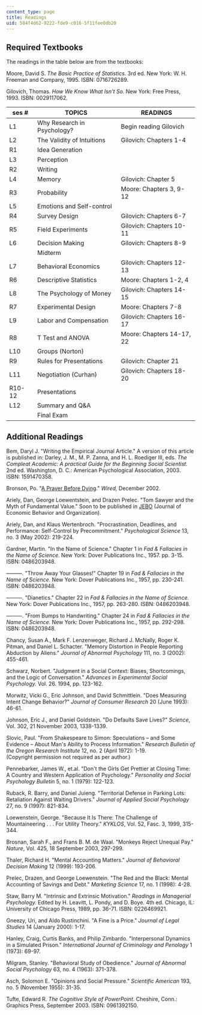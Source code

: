 ```yaml
---
content_type: page
title: Readings
uid: 584f4d62-9222-fde9-c016-5f11fee0db20
---
```


Required Textbooks
------------------

The readings in the table below are from the textbooks:

Moore, David S. _The Basic Practice of Statistics_. 3rd ed. New York: W. H. Freeman and Company, 1995. ISBN: 0716726289.

Gilovich, Thomas. _How We Know What Isn't So_. New York: Free Press, 1993. ISBN: 0029117062.

| ses # | TOPICS | READINGS |
| --- | --- | --- |
| L1 | Why Research in Psychology? | Begin reading Gilovich |
| L2 | The Validity of Intuitions | Gilovich: Chapters 1-4 |
| R1 | Idea Generation |  |
| L3 | Perception |  |
| R2 | Writing |  |
| L4 | Memory | Gilovich: Chapter 5 |
| R3 | Probability | Moore: Chapters 3, 9-12 |
| L5 | Emotions and Self-control |  |
| R4 | Survey Design | Gilovich: Chapters 6-7 |
| R5 | Field Experiments | Gilovich: Chapters 10-11 |
| L6 | Decision Making | Gilovich: Chapters 8-9 |
|  | Midterm |  |
| L7 | Behavioral Economics | Gilovich: Chapters 12-13 |
| R6 | Descriptive Statistics | Moore: Chapters 1-2, 4 |
| L8 | The Psychology of Money | Gilovich: Chapters 14-15 |
| R7 | Experimental Design | Moore: Chapters 7-8 |
| L9 | Labor and Compensation | Gilovich: Chapters 16-17 |
| R8 | T Test and ANOVA | Moore: Chapters 14-17, 22 |
| L10 | Groups (Norton) |  |
| R9 | Rules for Presentations | Gilovich: Chapter 21 |
| L11 | Negotiation (Curhan) | Gilovich: Chapters 18-20 |
| R10-12 | Presentations |  |
| L12 | Summary and Q&A |  |
|  | Final Exam |  

Additional Readings
-------------------

Bem, Daryl J. "Writing the Empirical Journal Article." A version of this article is published in: Darley, J. M., M. P. Zanna, and H. L. Roediger III, eds. _The Compleat Academic: A practical Guide for the Beginning Social Scientist._ 2nd ed. Washington, D. C.: American Psychological Association, 2003. ISBN: 1591470358.

Bronson, Po. "[A Prayer Before Dying](http://www.wired.com/wired/archive/10.12/prayer.html)." _Wired,_ December 2002.

Ariely, Dan, George Loewentstein, and Drazen Prelec. "Tom Sawyer and the Myth of Fundamental Value." Soon to be published in [JEBO](http://www.elsevier.com/wps/find/journaldescription.cws_home/505559/description) (Journal of Economic Behavior and Organization).

Ariely, Dan, and Klaus Wertenbroch. "Procrastination, Deadlines, and Performance: Self-Control by Precommitment." _Psychological Science_ 13, no. 3 (May 2002): 219-224.

Gardner, Martin. "In the Name of Science." Chapter 1 in _Fad & Fallacies in the Name of Science._ New York: Dover Publications Inc., 1957. pp. 3-15. ISBN: 0486203948.

———. "Throw Away Your Glasses!" Chapter 19 in _Fad & Fallacies in the Name of Science._ New York: Dover Publications Inc., 1957, pp. 230-241. ISBN: 0486203948.

———. "Dianetics." Chapter 22 in _Fad & Fallacies in the Name of Science._ New York: Dover Publications Inc., 1957, pp. 263-280. ISBN: 0486203948.

———. "From Bumps to Handwriting." Chapter 24 in _Fad & Fallacies in the Name of Science._ New York: Dover Publications Inc., 1957, pp. 292-298. ISBN: 0486203948.

Chancy, Susan A., Mark F. Lenzenweger, Richard J. McNally, Roger K. Pitman, and Daniel L. Schacter. "Memory Distortion in People Reporting Abduction by Aliens." _Journal of Abnormal Psychology_ 111, no. 3 (2002): 455-461.

Schwarz, Norbert. "Judgment in a Social Context: Biases, Shortcomings, and the Logic of Conversation." _Advances in Experimental Social Psychology._ Vol. 26. 1994, pp. 123-162.

Morwitz, Vicki G., Eric Johnson, and David Schmittlein. "Does Measuring Intent Change Behavior?" _Journal of Consumer Research_ 20 (June 1993): 46-61.

Johnson, Eric J., and Daniel Goldstein. "Do Defaults Save Lives?" _Science_, Vol. 302, 21 November 2003, 1338-1339.

Slovic, Paul. "From Shakespeare to Simon: Speculations – and Some Evidence – About Man's Ability to Process Information." _Research Bulletin of the Oregon Research Institute_ 12, no. 2 (April 1972): 1-19.  
(Copyright permission not required as per author.)

Pennebarker, James W., et.al. "Don't the Girls Get Prettier at Closing Time: A Country and Western Application of Psychology." _Personality and Social Psychology Bulletin_ 5, no. 1 (1979): 122-123.

Ruback, R. Barry, and Daniel Juieng. "Territorial Defense in Parking Lots: Retaliation Against Waiting Drivers." _Journal of Applied Social Psychology_ 27, no. 9 (1997): 821-834.

Loewenstein, George. "Because It Is There: The Challenge of Mountaineering . . . For Utility Theory." _KYKLOS_, Vol. 52, Fasc. 3, 1999, 315-344.

Brosnan, Sarah F., and Frans B. M. de Waal. "Monkeys Reject Unequal Pay." _Nature_, Vol. 425, 18 September 2003, 297-299.

Thaler, Richard H. "Mental Accounting Matters." _Journal of Behavioral Decision Making_ 12 (1999): 193-206.

Prelec, Drazen, and George Loewenstein. "The Red and the Black: Mental Accounting of Savings and Debt." _Marketing Science_ 17, no. 1 (1998): 4-28.

Staw, Barry M. "Intrinsic and Extrinsic Motivation." _Readings in Managerial Psychology._ Edited by H. Leavitt, L. Pondy, and D. Boye. 4th ed. Chicago, IL: University of Chicago Press, 1989, pp. 36-71. ISBN: 0226469921.

Gneezy, Uri, and Aldo Rustinchini. "A Fine is a Price." _Journal of Legal Studies_ 14 (January 2000): 1-17.

Hanley, Craig, Curtis Banks, and Philip Zimbardo. "Interpersonal Dynamics in a Simulated Prison." _International Journal of Criminology and Penology_ 1 (1973): 69-97.

Milgram, Stanley. "Behavioral Study of Obedience." _Journal of Abnormal Social Psychology_ 63, no. 4 (1963): 371-378.

Asch, Solomon E. "Opinions and Social Pressure." _Scientific American_ 193, no. 5 (November 1955): 31-35.

Tufte, Edward R. _The Cognitive Style of PowerPoint_. Cheshire, Conn.: Graphics Press, September 2003. ISBN: 0961392150.